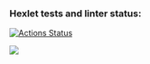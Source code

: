 ### Hexlet tests and linter status:
[![Actions Status](https://github.com/EggsellentGuy/python-project-50/actions/workflows/hexlet-check.yml/badge.svg)](https://github.com/EggsellentGuy/python-project-50/actions)

<a href="https://asciinema.org/a/pyhDfTV8tv6waHIOIKGuv0rPh" target="_blank"><img src="https://asciinema.org/a/pyhDfTV8tv6waHIOIKGuv0rPh.svg" /></a>
